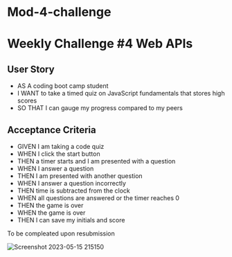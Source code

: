 # Mod-4-challenge
<h1>Weekly Challenge #4 Web APIs</h1>

<h2>User Story</h2>
<ul>
    <li>AS A coding boot camp student</li>
    <li>I WANT to take a timed quiz on JavaScript fundamentals that stores high scores</li>
    <li>SO THAT I can gauge my progress compared to my peers</li>
</ul>

<h2>Acceptance Criteria</h2>
<ul>
    <li>GIVEN I am taking a code quiz</li>
    <li>WHEN I click the start button</li>
    <li>THEN a timer starts and I am presented with a question</li>
    <li>WHEN I answer a question</li>
    <li>THEN I am presented with another question</li>
    <li>WHEN I answer a question incorrectly</li>
    <li>THEN time is subtracted from the clock</li>
    <li>WHEN all questions are answered or the timer reaches 0</li>
    <li>THEN the game is over</li>
    <li>WHEN the game is over</li>
    <li>THEN I can save my initials and score</li>
</ul>

To be compleated upon resubmission


![Screenshot 2023-05-15 215150](https://github.com/Zombear323/Mod-4-challenge/assets/129801201/dcd2875c-ba3a-483e-9195-6db697f16f9f)

